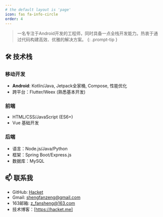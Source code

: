 ```yaml
---
# the default layout is 'page'
icon: fas fa-info-circle
order: 4
---
```


> 一名专注于Android开发的工程师，同时具备一点全栈开发能力。热衷于通过代码构建高效、优雅的解决方案。
{: .prompt-tip }

## 🛠 技术栈

### 移动开发
- **Android**: Kotlin/Java, Jetpack全家桶, Compose, 性能优化
- 跨平台：Flutter/Weex (熟悉基本开发)

### 前端
- HTML/CSS/JavaScript (ES6+)
- Vue 基础开发

### 后端
- 语言：Node.js/Java/Python
- 框架：Spring Boot/Express.js
- 数据库：MySQL

## 📫 联系我
- GitHub: [Hacket](https://github.com/hacket)
- Gmail: shengfanzeng@gmail.com
- 163邮箱: z_fansheng@163.com
- 技术博客：[https://hacket.me]
